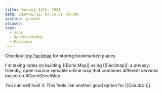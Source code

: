 ```yaml
---
title: January 12th, 2024
date: 2024-01-12, 07:56:59 -08:00
section: journal
aliases: 
tags:
  - maps
  - OpenStreetMap
  - Facilmap
---
```

Checkout [my Facilmap](https://facilmap.org/boris#11/49.2658/-122.9741/Mpnk) for storing bookmarked places.

I'm taking notes on building [[Boris Map]] using [[Facilmap]]: a privacy-friendly, open-source versatile online map that combines different services based on #OpenStreetMap

You can self host it. This feels like another good option for [[Cloudron]].